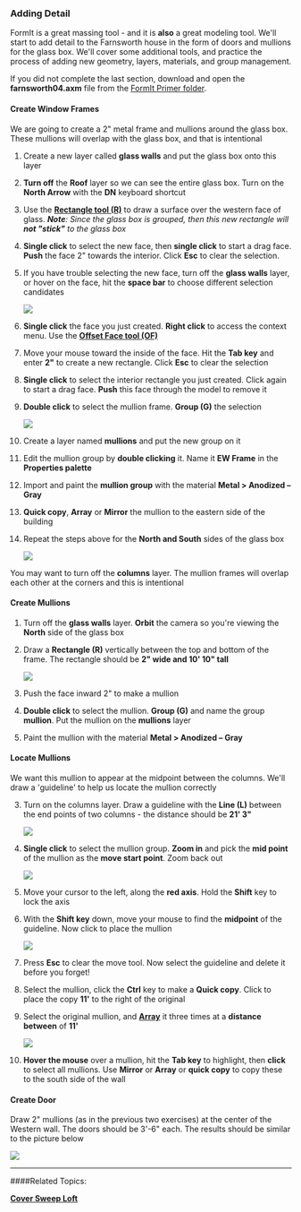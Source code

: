 ### Adding Detail
FormIt is a great massing tool - and it is **also** a great modeling tool. We'll start to add detail to the Farnsworth house in the form of doors and mullions for the glass box. We'll cover some additional tools, and practice the process of adding new geometry, layers, materials, and group management.

If you did not complete the last section, download and open the **farnsworth04.axm** file from the [FormIt Primer folder](https://autodesk.app.box.com/s/thavswirrbflit27rbqzl26ljj7fu1uv/1/9025446442).

#### Create Window Frames
We are going to create a 2" metal frame and mullions around the glass box. These mullions will overlap with the glass box, and that is intentional

1. Create a new layer called **glass walls** and put the glass box onto this layer

1. **Turn off** the **Roof** layer so we can see the entire glass box. Turn on the **North Arrow** with the **DN** keyboard shortcut

2. Use the [**Rectangle tool (R)**](../tool-library/rectangle-tool.md) to draw a surface over the western face of glass. _**Note**: Since the glass box is grouped, then this new rectangle will **not "stick"** to the glass box_

3. **Single click** to select the new face, then **single click** to start a drag face. **Push** the face 2" towards the interior. Click **Esc** to clear the selection. 

4. If you have trouble selecting the new face, turn off the **glass walls** layer, or hover on the face, hit the **space bar** to choose different selection candidates

    ![](./images/24f63252-b1e6-4071-ba24-961269bf4490.png)
    
3. **Single click** the face you just created. **Right click** to access the context menu. Use the [**Offset Face tool (OF)**](../tool-library/extrude-cut-and-offset-faces.md)

4. Move your mouse toward the inside of the face. Hit the **Tab key** and enter **2"** to create a new rectangle. Click **Esc** to clear the selection

5. **Single click** to select the interior rectangle you just created. Click again to start a drag face. **Push** this face through the model to remove it

6. **Double click** to select the mullion frame. **Group (G)** the selection

    ![](./images/UpperTerraceSketch_15.png)
    
7. Create a layer named **mullions** and  put the new group on it

8. Edit the mullion group by **double clicking** it. Name it **EW Frame** in the **Properties palette**

6. Import and paint the **mullion group** with the material **Metal &gt; Anodized – Gray**

7. **Quick copy**, **Array** or **Mirror** the mullion to the eastern side of the building

8. Repeat the steps above for the **North and South** sides of the glass box

    ![](./images/UpperTerraceSketch_16.png)

You may want to turn off the **columns** layer. The mullion frames will overlap each other at the corners and this is intentional

    
#### Create Mullions

1. Turn off the **glass walls** layer. **Orbit** the camera so you're viewing the **North** side of the glass box

2. Draw a **Rectangle (R)** vertically between the top and bottom of the frame. The rectangle should be **2" wide and 10' 10" tall**

    ![](./images/7657c4da-7a46-4b50-9458-d08286f9efa4.png)

2. Push the face inward 2" to make a mullion

3. **Double click** to select the mullion. **Group (G)** and name the group **mullion**. Put the mullion on the **mullions** layer

4. Paint the mullion with the material **Metal &gt; Anodized – Gray**

#### Locate Mullions
We want this mullion to appear at the midpoint between the columns. We'll draw a 'guideline' to help us locate the mullion correctly

3. Turn on the columns layer. Draw a guideline with the **Line (L)** between the end points of two columns - the distance should be **21' 3"**

    ![](./images/UpperTerraceSketch_17.png)

4. **Single click** to select the mullion group. **Zoom in** and pick the **mid point** of the mullion as the **move start point**. Zoom back out

    ![](./images/MullionSnap.png)
    
5. Move your cursor to the left, along the **red axis**. Hold the **Shift** key to lock the axis

6. With the **Shift key** down, move your mouse to find the **midpoint** of the guideline. Now click to place the mullion

    ![](./images/UpperTerraceSketch_18.png)    
    
7. Press **Esc** to clear the move tool. Now select the guideline and delete it before you forget!

6. Select the mullion, click the **Ctrl** key to make a **Quick copy**. Click to place the copy **11'** to the right of the original

5. Select the original mullion, and [**Array**](../tool-library/tilt-array-copy-and-paste.md) it three times at a **distance between** of **11'**

    ![](./images/UpperTerraceSketch_19.png)

6. **Hover the mouse** over a mullion, hit the **Tab key** to highlight, then **click** to select all mullions. Use **Mirror** or **Array** or **quick copy** to copy these to the south side of the wall

#### Create Door
Draw 2" mullions (as in the previous two exercises) at the center of the Western wall. The doors should be 3'-6" each. The results should be similar to the picture below

![](./images/a4f7bb20-db89-4638-a3ad-4ae05c63d351.png)

---
####Related Topics:

[**Cover Sweep Loft**](../tool-library/cover-sweep-loft.md)